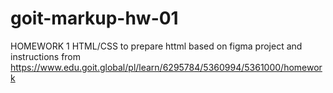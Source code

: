 # goit-markup-hw-01
HOMEWORK 1 HTML/CSS
to prepare httml based on figma project and instructions from https://www.edu.goit.global/pl/learn/6295784/5360994/5361000/homework
